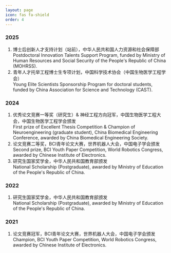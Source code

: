```yaml
---
layout: page
icon: fas fa-shield
order: 4
---
```


### 2025
1. 博士后创新人才支持计划（站前），中华人民共和国人力资源和社会保障部<br>
   Postdoctoral Innovation Talents Support Program, funded by Ministry of Human Resources and Social Security of the People's Republic of China (MOHRSS).
2. 青年人才托举工程博士生专项计划，中国科学技术协会（中国生物医学工程学会）<br>
   Young Elite Scientists Sponsorship Program for doctoral students, funded by China Association for Science and Technology (CAST).

### 2024
1. 优秀论文竞赛一等奖（研究生）& 神经工程方向冠军，中国生物医学工程大会，中国生物医学工程学会颁发<br>
   First prize of Excellent Thesis Competition & Champion of Neuroengineering (graduate student), China Biomedical Engineering Conference, awarded by China Biomedical Engineering Society.
2. 论文竞赛二等奖，BCI青年论文大赛，世界机器人大会，中国电子学会颁发<br>
   Second prize, BCI Youth Paper Competition, World Robotics Congress, awarded by Chinese Institute of Electronics.
3. 研究生国家奖学金，中华人民共和国教育部颁发<br>
   National Scholarship (Postgraduate), awarded by Ministry of Education of the People's Republic of China.

### 2022
1. 研究生国家奖学金，中华人民共和国教育部颁发<br>
   National Scholarship (Postgraduate), awarded by Ministry of Education of the People's Republic of China.

### 2021
1. 论文竞赛冠军，BCI青年论文大赛，世界机器人大会，中国电子学会颁发<br>
   Champion, BCI Youth Paper Competition, World Robotics Congress, awarded by Chinese Institute of Electronics.
